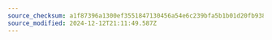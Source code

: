 ```yaml
---
source_checksum: a1f87396a1300ef3551847130456a54e6c239bfa5b1b01d20fb9389dde5dac53
source_modified: 2024-12-12T21:11:49.587Z
---
```


